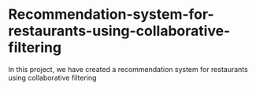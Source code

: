 # Recommendation-system-for-restaurants-using-collaborative-filtering
In this project, we have created a recommendation system for restaurants using collaborative filtering 
